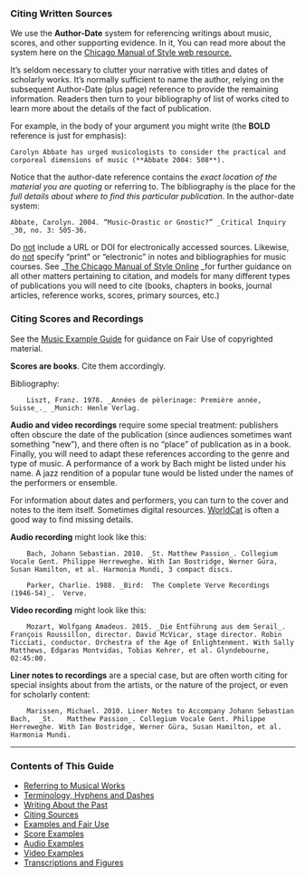 ### Citing Written Sources
We use the **Author-Date** system for referencing writings about music, scores, and other supporting evidence.  In it, You can read more about the system here on the [Chicago Manual of Style web resource.](https://www.chicagomanualofstyle.org/tools_citationguide/citation-guide-2.html)

It’s seldom necessary to clutter your narrative with titles and dates of scholarly works. It’s normally sufficient to name the author, relying on the subsequent Author-Date (plus page) reference to provide the remaining information.  Readers then turn to your bibliography of list of works cited to learn more about the details of the fact of publication.

For example, in the body of your argument you might write (the **BOLD** reference is just for emphasis):

    Carolyn Abbate has urged musicologists to consider the practical and corporeal dimensions of music (**Abbate 2004: 508**).

Notice that the author-date reference contains the _exact location of the material you are quoting_ or referring to. The bibliography is the place for the _full details about where to find this particular publication_.  In the author-date system: 

    Abbate, Carolyn. 2004. “Music—Drastic or Gnostic?” _Critical Inquiry _30, no. 3: 505-36.

Do <span style="text-decoration:underline;">not</span> include a URL or DOI for electronically accessed sources. Likewise, do <span style="text-decoration:underline;">not</span> specify “print” or “electronic” in notes and bibliographies for music courses. See _[The Chicago Manual of Style Online](https://www.chicagomanualofstyle.org/tools_citationguide/citation-guide-2.html) _for further guidance on all other matters pertaining to citation, and models for many different types of publications you will need to cite (books, chapters in books, journal articles, reference works, scores, primary sources, etc.)

### Citing Scores and Recordings

See the [Music Example Guide](https://docs.google.com/document/d/1alBeVyXkABBwWlTiCMGBLB3hoO5f4sMm4wMnTVzDM4Y/edit) for guidance on Fair Use of copyrighted material.

**Scores are books**. Cite them accordingly.

Bibliography:

    	Liszt, Franz. 1978. _Années de pèlerinage: Première année, Suisse_._ _Munich: Henle Verlag.

**Audio and video recordings** require some special treatment:  publishers often obscure the date of the publication (since audiences sometimes want something “new”), and there often is no “place” of publication as in a book.  Finally, you will need to adapt these references according to the genre and type of music. A performance of a work by Bach might be listed under his name.  A jazz rendition of a popular tune would be listed under the names of the performers or ensemble. 	

For information about dates and performers, you can turn to the cover and notes to the item itself.  Sometimes digital resources.  [WorldCat](https://www.worldcat.org/) is often a good way to find missing details.

**Audio recording** might look like this:

        Bach, Johann Sebastian. 2010. _St. Matthew Passion_. Collegium Vocale Gent. Philippe Herreweghe. With Ian Bostridge, Werner Güra, Susan Hamilton, et al. Harmonia Mundi, 3 compact discs.   

        Parker, Charlie. 1988. _Bird:  The Complete Verve Recordings (1946-54)_.  Verve. 

**Video recording** might look like this:

        Mozart, Wolfgang Amadeus. 2015. _Die Entführung aus dem Serail_. François Roussillon, director. David McVicar, stage director. Robin Ticciati, conductor. Orchestra of the Age of Enlightenment. With Sally Matthews, Edgaras Montvidas, Tobias Kehrer, et al. Glyndebourne, 02:45:00.	

**Liner notes to recordings** are a special case, but are often worth citing for special insights about from the artists, or the nature of the project, or even for scholarly content:

        Marissen, Michael. 2010. Liner Notes to Accompany Johann Sebastian Bach,  _St.   Matthew Passion_. Collegium Vocale Gent. Philippe Herreweghe. With Ian Bostridge, Werner Güra, Susan Hamilton, et al. Harmonia Mundi. 

-----

### Contents of This Guide

- [Referring to Musical Works](1_works.md)
- [Terminology, Hyphens and Dashes](2_terms.md)
- [Writing About the Past](3_past.md)
- [Citing Sources](4_citing_sources.md)
- [Examples and Fair Use](5_examples_intro.md)
- [Score Examples](6_score_example.md)
- [Audio Examples](7_audio_example.md)
- [Video Examples](8_video_example.md)
- [Transcriptions and Figures](9_transcriptions_figures.md)